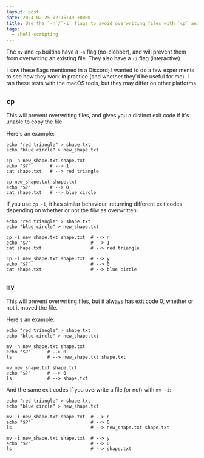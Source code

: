 ```yaml
---
layout: post
date: 2024-02-25 02:15:49 +0000
title: Use the `-n`/`-i` flags to avoid overwriting files with `cp` and `mv`
tags:
  - shell-scripting
---
```

The `mv` and `cp` builtins have a `-n` flag (no-clobber), and will prevent them from overwriting an existing file.
They also have a `-i` flag (interactive)

I saw these flags mentioned in a Discord; I wanted to do a few experiments to see how they work in practice (and whether they'd be useful for me).
I ran these tests with the macOS tools, but they may differ on other platforms.

## `cp`

This will prevent overwriting files, and gives you a distinct exit code if it's unable to copy the file.

Here's an example:

```shell
echo "red triangle" > shape.txt
echo "blue circle" > new_shape.txt

cp -n new_shape.txt shape.txt
echo "$?"       # --> 1
cat shape.txt   # --> red triangle

cp new_shape.txt shape.txt
echo "$?"       # --> 0
cat shape.txt   # --> blue circle
```

If you use `cp -i`, it has similar behaviour, returning different exit codes depending on whether or not the filw as overwritten:

```shell
echo "red triangle" > shape.txt
echo "blue circle" > new_shape.txt

cp -i new_shape.txt shape.txt  # --> n
echo "$?"                      # --> 1
cat shape.txt                  # --> red triangle

cp -i new_shape.txt shape.txt  # --> y
echo "$?"                      # --> 0
cat shape.txt                  # --> blue circle
```

## `mv`

This will prevent overwriting files, but it always has exit code 0, whether or not it moved the file.

Here's an example:

```shell
echo "red triangle" > shape.txt
echo "blue circle" > new_shape.txt

mv -n new_shape.txt shape.txt
echo "$?"      # --> 0
ls             # --> new_shape.txt shape.txt

mv new_shape.txt shape.txt
echo "$?"      # --> 0
ls             # --> shape.txt
```

And the same exit codes if you overwrite a file (or not) with `mv -i`:

```shell
echo "red triangle" > shape.txt
echo "blue circle" > new_shape.txt

mv -i new_shape.txt shape.txt  # --> n
echo "$?"                      # --> 0
ls                             # --> new_shape.txt shape.txt

mv -i new_shape.txt shape.txt  # --> y
echo "$?"                      # --> 0
ls                             # --> shape.txt
```

